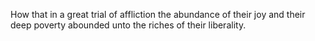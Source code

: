 How that in a great trial of affliction the abundance of their joy and their deep poverty abounded unto the riches of their liberality.
